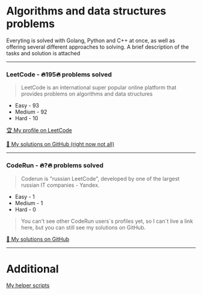 # Algorithms and data structures problems

Everyting is solved with Golang, Python and C++ at once, as well as offering several different approaches to solving. A brief description of the tasks and solution is attached

---
### LeetCode - 🔥**195**🔥 problems solved

> LeetCode is an international super popular online platform that provides problems on algorithms and data structures

- Easy - 93
- Medium - 92
- Hard - 10

[🏆 My profile on LeetCode](https://leetcode.com/vitbogit/)

[👀 My solutions on GitHub (right now not all)](https://github.com/vitbogit/algorithms-and-data-structures-problems/tree/main/leetcode)

---

### CodeRun - 🔥**?**🔥 problems solved

> Coderun is "russian LeetCode", developed by one of the largest russian IT companies - Yandex.

- Easy - 1
- Medium - 1
- Hard - 0

>  You can't see other CodeRun users\`s profiles yet, so I can`t live a link here, but you can still see my solutions on GitHub.

[👀 My solutions on GitHub](https://github.com/vitbogit/algorithms-and-data-structures-problems/tree/main/coderun)

---

# Additional

[My helper scripts](https://github.com/vitbogit/algorithms-and-data-structures-help-scripts)
